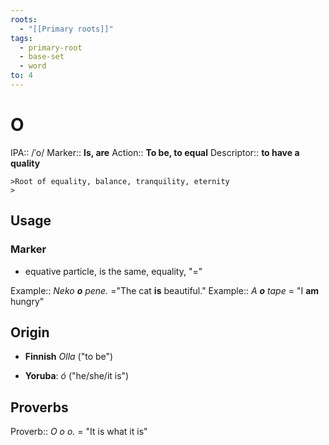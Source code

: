 ```yaml
---
roots:
  - "[[Primary roots]]"
tags:
  - primary-root
  - base-set
  - word
to: 4
---
```

# O

IPA::				/ˈo/
Marker::		**Is, are**
Action:: 		**To be, to equal**
Descriptor::	**to have a quality**

	>Root of equality, balance, tranquility, eternity
	>
## Usage
### Marker
* equative particle, is the same, equality, "="

Example::	*Neko **o** pene.* ="The cat **is** beautiful."
Example::	*A **o** tape* = "I **am** hungry"

## Origin

* **Finnish** _Olla_ ("to be")

- **Yoruba**: _ó_ ("he/she/it is")

## Proverbs
Proverb:: *O o o.* = "It is what it is"